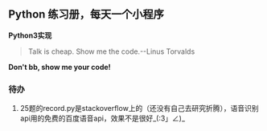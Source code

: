 ## Python 练习册，每天一个小程序

**Python3实现**

> Talk is cheap. Show me the code.--Linus Torvalds


**Don't bb, show me your code!**


### 待办

1. 25题的record.py是stackoverflow上的（还没有自己去研究折腾），语音识别api用的免费的百度语音api，效果不是很好_(:3」∠)_
